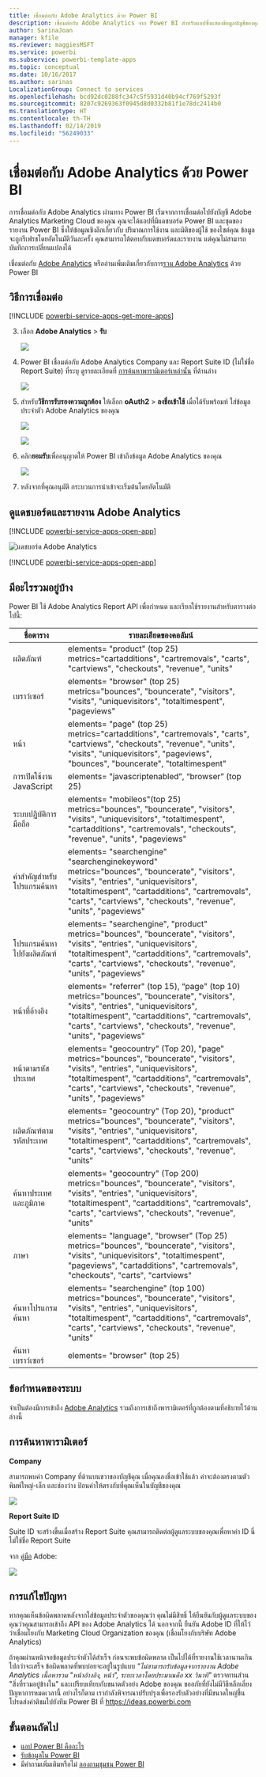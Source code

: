 ```yaml
---
title: เชื่อมต่อกับ Adobe Analytics ด้วย Power BI
description: เชื่อมต่อกับ Adobe Analytics จาก Power BI สำหรับแอปซึ่งแสดงข้อมูลบัญชีของคุณในแดชบอร์ดและรายงาน
author: SarinaJoan
manager: kfile
ms.reviewer: maggiesMSFT
ms.service: powerbi
ms.subservice: powerbi-template-apps
ms.topic: conceptual
ms.date: 10/16/2017
ms.author: sarinas
LocalizationGroup: Connect to services
ms.openlocfilehash: bcd92dc0288fc347c5f5931d40b94cf769f5293f
ms.sourcegitcommit: 8207c9269363f0945d8d0332b81f1e78dc2414b0
ms.translationtype: HT
ms.contentlocale: th-TH
ms.lasthandoff: 02/14/2019
ms.locfileid: "56249033"
---
```

# <a name="connect-to-adobe-analytics-with-power-bi"></a>เชื่อมต่อกับ Adobe Analytics ด้วย Power BI
การเชื่อมต่อกับ Adobe Analytics ผ่านทาง Power BI เริ่มจากการเชื่อมต่อไปยังบัญชี Adobe Analytics Marketing Cloud ของคุณ คุณจะได้แอปที่มีแดชบอร์ด Power BI และชุดของรายงาน Power BI ซึ่งให้ข้อมูลเชิงลึกเกี่ยวกับ ปริมาณการใช้งาน และมิติของผู้ใช้ ของไซต์คุณ ข้อมูลจะถูกรีเฟรชโดยอัตโนมัติวันละครั้ง คุณสามารถโต้ตอบกับแดชบอร์ดและรายงาน แต่คุณไม่สามารถบันทึกการเปลี่ยนแปลงได้

เชื่อมต่อกับ [Adobe Analytics](https://app.powerbi.com/getdata/services/adobe-analytics) หรืออ่านเพิ่มเติมเกี่ยวกับการ[รวม Adobe Analytics](https://powerbi.microsoft.com/integrations/adobe-analytics) ด้วย Power BI

## <a name="how-to-connect"></a>วิธีการเชื่อมต่อ
[!INCLUDE [powerbi-service-apps-get-more-apps](./includes/powerbi-service-apps-get-more-apps.md)]

3. เลือก **Adobe Analytics** \> **รับ**
   
   ![](media/service-connect-to-adobe-analytics/adobe.png)
4. Power BI เชื่อมต่อกับ Adobe Analytics Company และ Report Suite ID (ไม่ใช่ชื่อ Report Suite) ที่ระบุ ดูรายละเอียดที่ [การค้นหาพารามิเตอร์เหล่านั้น](#FindingParams) ที่ด้านล่าง
   
   ![](media/service-connect-to-adobe-analytics/parameters.png)
5. สำหรับ**วิธีการรับรองความถูกต้อง** ให้เลือก **oAuth2** \> **ลงชื่อเข้าใช้** เมื่อได้รับพร้อมท์ ใส่ข้อมูลประจำตัว Adobe Analytics ของคุณ 
   
    ![](media/service-connect-to-adobe-analytics/creds.png)
   
    ![](media/service-connect-to-adobe-analytics/adobe_signin.png)
6. คลิก**ยอมรับ**เพื่ออนุญาตให้ Power BI เข้าถึงข้อมูล Adobe Analytics ของคุณ
   
   ![](media/service-connect-to-adobe-analytics/adobe_authorize.png)
7. หลังจากที่คุณอนุมัติ กระบวนการนำเข้าจะเริ่มต้นโดยอัตโนมัติ 

## <a name="view-the-adobe-analytics-dashboard-and-reports"></a>ดูแดชบอร์ดและรายงาน Adobe Analytics
[!INCLUDE [powerbi-service-apps-open-app](./includes/powerbi-service-apps-open-app.md)]

   ![แดชบอร์ด Adobe Analytics](media/service-connect-to-adobe-analytics/dashboard.png)

[!INCLUDE [powerbi-service-apps-open-app](./includes/powerbi-service-apps-what-now.md)]

## <a name="whats-included"></a>มีอะไรรวมอยู่บ้าง
Power BI ใช้ Adobe Analytics Report API เพื่อกำหนด และเรียกใช้รายงานสำหรับตารางต่อไปนี้:

| **ชื่อตาราง** | **รายละเอียดของคอลัมน์** |
| --- | --- |
| ผลิตภัณฑ์ |elements=  "product" (top 25) <br> metrics="cartadditions", "cartremovals", "carts", "cartviews", "checkouts", "revenue", "units" |
| เบราว์เซอร์ |elements= "browser" (top 25)<br>  metrics="bounces", "bouncerate", "visitors", "visits", "uniquevisitors", "totaltimespent", "pageviews" |
| หน้า |elements= "page" (top 25)<br>  metrics="cartadditions", "cartremovals", "carts", "cartviews", "checkouts", "revenue", "units", "visits", "uniquevisitors", "pageviews", "bounces", "bouncerate", "totaltimespent" |
| การเปิดใช้งาน JavaScript |elements=  "javascriptenabled”, “browser” (top 25) |
| ระบบปฏิบัติการมือถือ |elements= "mobileos"(top 25)<br> metrics="bounces", "bouncerate", "visitors", "visits", "uniquevisitors", "totaltimespent", "cartadditions", "cartremovals", "checkouts", "revenue", "units", "pageviews" |
| คำสำคัญสำหรับโปรแกรมค้นหา |elements= "searchengine" "searchenginekeyword"<br>  metrics="bounces", "bouncerate", "visitors", "visits", "entries", "uniquevisitors", "totaltimespent", "cartadditions", "cartremovals", "carts", "cartviews", "checkouts", "revenue", "units", "pageviews" |
| โปรแกรมค้นหา ไปยังผลิตภัณฑ์ |elements= "searchengine", "product"<br>  metrics="bounces", "bouncerate", "visitors", "visits", "entries", "uniquevisitors", "totaltimespent", "cartadditions", "cartremovals", "carts", "cartviews", "checkouts", "revenue", "units", "pageviews" |
| หน้าที่อ้างอิง |elements= "referrer" (top 15), “page" (top 10)<br>  metrics="bounces", "bouncerate", "visitors", "visits", "entries", "uniquevisitors", "totaltimespent", "cartadditions", "cartremovals", "carts", "cartviews", "checkouts", "revenue", "units", "pageviews" |
| หน้าตามรหัสประเทศ |elements= "geocountry" (Top 20), "page"<br>  metrics="bounces", "bouncerate", "visitors", "visits", "entries", "uniquevisitors", "totaltimespent", "cartadditions", "cartremovals", "carts", "cartviews", "checkouts", "revenue", "units", "pageviews" |
| ผลิตภัณฑ์ตามรหัสประเทศ |elements= "geocountry" (Top 20), "product"<br> metrics="bounces", "bouncerate", "visitors", "visits", "entries", "uniquevisitors", "totaltimespent", "cartadditions", "cartremovals", "carts", "cartviews", "checkouts", "revenue", "units" |
| ค้นหาประเทศและภูมิภาค |elements= "geocountry" (Top 200)<br>  metrics="bounces", "bouncerate", "visitors", "visits", "entries", "uniquevisitors", "totaltimespent", "cartadditions", "cartremovals", "carts", "cartviews", "checkouts", "revenue", "units" |
| ภาษา |elements= "language", "browser" (Top 25)<br>  metrics="bounces", "bouncerate", "visitors", "visits", "uniquevisitors", "totaltimespent", "pageviews", "cartadditions", "cartremovals", "checkouts", "carts", "cartviews" |
| ค้นหาโปรแกรมค้นหา |elements= "searchengine" (top 100)<br>  metrics="bounces", "bouncerate", "visitors", "visits", "entries", "uniquevisitors", "totaltimespent", "cartadditions", "cartremovals", "carts", "cartviews", "checkouts", "revenue", "units" |
| ค้นหาเบราว์เซอร์ |elements= "browser" (top 25) |

## <a name="system-requirements"></a>ข้อกำหนดของระบบ
จำเป็นต้องมีการเข้าถึง [Adobe Analytics](http://www.adobe.com/marketing-cloud/web-analytics.html) รวมถึงการเข้าถึงพารามิเตอร์ที่ถูกต้องตามที่อธิบายไว้ด้านล่างนี้

<a name="FindingParams"></a>

## <a name="finding-parameters"></a>การค้นหาพารามิเตอร์
**Company**

สามารถพบค่า Company ที่ด้านบนขวาของบัญชีคุณ เมื่อคุณลงชื่อเข้าใช้แล้ว ค่าจะต้องตรงตามตัวพิมพ์ใหญ่-เล็ก และช่องว่าง ป้อนค่าให้ตรงกับที่คุณเห็นในบัญชีของคุณ

![](media/service-connect-to-adobe-analytics/adobe_companies.png)

**Report Suite ID**

Suite ID จะสร้างขึ้นเมื่อสร้าง Report Suite คุณสามารถติดต่อผู้ดูแลระบบของคุณเพื่อหาค่า ID นี่ไม่ใช่ชื่อ Report Suite

จาก [คู่มือ](https://marketing.adobe.com/resources/help/en_US/reference/new_report_suite.html) Adobe:

![](media/service-connect-to-adobe-analytics/reportsuiteid.png)

## <a name="troubleshooting"></a>การแก้ไขปัญหา
หากคุณเห็นข้อผิดพลาดหลังจากใส่ข้อมูลประจำตัวของคุณว่า คุณไม่มีสิทธิ์ ให้ยืนยันกับผู้ดูแลระบบของคุณว่าคุณสามารถเข้าถึง API ของ Adobe Analytics ได้ นอกจากนี้ ยืนยัน Adobe ID ที่ให้ไว้ ว่าเชื่อมโยงกับ Marketing Cloud Organization ของคุณ (เชื่อมโยงกับบริษัท Adobe Analytics)

ถ้าคุณผ่านหน้าจอข้อมูลประจำตัวได้สำเร็จ ก่อนจะพบข้อผิดพลาด เป็นไปได้ที่รายงานใช้เวลานานเกินไปกว่าจะเสร็จ ข้อผิดพลาดที่พบบ่อยจะอยู่ในรูปแบบ *"ไม่สามารถรับข้อมูลจากรายงาน Adobe Analytics เนื้อหารวม &quot;หน้าอ้างอิง, หน้า&quot;, ระยะเวลาโดยประมาณคือ xx วินาที"* ตรวจทานส่วน "สิ่งที่รวมอยู่ข้างใน" และเปรียบเทียบกับขนาดตัวอย่ง Adobe ของคุณ ขออภัยที่ยังไม่มีวิธีหลีกเลี่ยงปัญหาการหมดเวลานี้ อย่างไรก็ตาม เรากำลังพิจารณาปรับปรุงเพื่อรองรับตัวอย่างที่มีขนาดใหญ่ขึ้น โปรดส่งคำติชมไปยังทีม Power BI ที่ https://ideas.powerbi.com

## <a name="next-steps"></a>ขั้นตอนถัดไป
* [แอป Power BI คืออะไร](service-create-distribute-apps.md)
* [รับข้อมูลใน Power BI](service-get-data.md)
* มีคำถามเพิ่มเติมหรือไม่ [ลองถามชุมชน Power BI](http://community.powerbi.com/)

